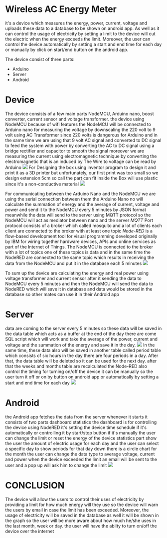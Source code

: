 # Wireless AC Energy Meter

it's a device which measures the energy, power, current, voltage and uploads these data to a database to be shown on android app. As well as it can control the usage of electricity by setting a limit to the device will cut the electric when the energy exceeds the limit. Moreover, the user can control the device automatically by setting a start and end time for each day or manually by click on start/end button on the android app.

The device consist of three parts:
  - Arduino
  - Server
  - Android
  
# Device
The device consists of a few main parts NodeMCU, Arduino nano, boost converter, current sensor and voltage transformer. the device using NodeMCU because of wifi features the NodeMCU will be connected to Arduino nano for measuring the voltage by downscaling the 220 volt to 9 volt using AC Transformer since 220 volts is dangerous for Arduino and in the same time we are using that 9 volt AC signal and converted to DC signal to feed the system with power by converting the AC to DC signal using a bridge rectifier and capacitor to smooth the signal moreover we are measuring the current using electromagnetic technique by converting the electromagnetic that is an induced by The Wire to voltage can be read by Arduino
![](https://raw.githubusercontent.com/omarauf/Wireless-AC-Energy-Meter/master/Schematic/Circuit.png?token=AJFR7UDXNXRXTPWHNCXMQO243O7VE)
For Designing the box using inventor program to design it and print it as a 3D printer but unfortunately, our first print was too small so we design extension 5cm so call the part can fit inside the Box will use plastic since it's a non-conductive material
![](https://raw.githubusercontent.com/omarauf/Wireless-AC-Energy-Meter/master/Schematic/Design.PNG?token=AJFR7UCD6NDE5URFUWSI4JC43O7VK)


For communicating between the Arduino Nano and the NodeMCU we are using the serial connection between them the Arduino Nano no will calculate the summation of energy and the average of current, voltage and power and send it to the NodeMCU every 5 minutes by JSON format meanwhile the data will send to the server using MQTT protocol so the NodeMCU will act as mediator between nano and the server
*MQTT* Port protocol consists of a broker which called mosquito and a lot of clients each client are connected to the broker with at least one topic
*Node-RED* is a flow-based development tool for visual programming developed originally by IBM for wiring together hardware devices, APIs and online services as part of the Internet of Things.
The NodeMCU is connected to the broker with a lot of topics one of these topics is data and in the same time the NodeRED are connected to the same topic which results in receiving the data from the NodeMCU and put it in the database each 5 minutes
![](https://raw.githubusercontent.com/omarauf/Wireless-AC-Energy-Meter/master/Schematic/Communication%20system..PNG?token=AJFR7UG7KNNAF3FABD3LZ5C43O734)

To sum up the device are calculating the energy and real power using voltage transformer and current sensor after it sending the data to NodeMCU every 5 minutes and then the NodeMCU will send the data to NodeRED which will save it in database and data would be stored in the database so other mates can use it in their Android app

# Server
data are coming to the server every 5 minutes so these data will be saved in the data table which acts as a buffer at the end of the day there are come SQL script which will work and take the average of the power, current and voltage and the summation of the energy and save it in the day.
![](https://raw.githubusercontent.com/omarauf/Wireless-AC-Energy-Meter/master/Schematic/DataBase.png?token=AJFR7UG3OPPF3UWNDXP3A7C43PADA)
In the same time, these data also will be saved in another table called period table which consists of six hours in the day there are four periods in a day.
After that, the data table will be deleted so it can be used for the next day. after that the weeks and months table are recalculated
the Node-RED also control the timing for turning on/off the device it can be manually so the user turn it off or on by button on android app or automatically by setting a start and end time for each day
![](https://raw.githubusercontent.com/omarauf/Wireless-AC-Energy-Meter/master/Schematic/NodeRED.jpg?token=AJFR7UBAPHTITLNFKMCA63C43PADE)

# Android
the Android app fetches the data from the server whenever it starts it consists of two parts dashboard statistics the dashboard is for controlling the device using NodeRED it's setting the device time schedule if it's automatically or controlling it by start/stop button if it's manually the user can change the limit or reset the energy of the device
statistics part show the user the amount of electric usage for each day and the user can select a specific day to show periods for that day down there is a circle chart for the month the user can change the data type to average voltage, current and power
when the device exceeded the limit an email will be sent to the user and a pop up will ask him to change the limit
![](https://raw.githubusercontent.com/omarauf/Wireless-AC-Energy-Meter/master/Schematic/Android%202.jpg?token=AJFR7UHB7NU7NW3I4QT6W2K43PB5E)

# CONCLUSION
The device will allow the users to control their uses of electricity by providing a limit for how much energy will they use so the device will warn the users by email in case the limit has been exceeded. Moreover, the usage of electricity will be saved in the database as well it will be shown in the graph so the user will be more aware about how much he/she uses in the last month, week or day. the user will have the abilty to turn on/off the device over the internet
